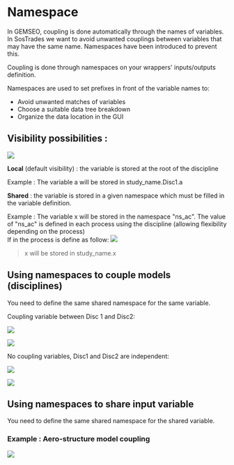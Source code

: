 # Namespace

In GEMSEO, coupling is done automatically through the names of variables.\
In SosTrades we want to avoid unwanted couplings between variables that may have the same name. Namespaces have been introduced to prevent this.

Coupling is done through namespaces on your wrappers' inputs/outputs definition.

Namespaces are used to set prefixes in front of the variable names to:
* Avoid unwanted matches of variables
* Choose a suitable data tree breakdown
* Organize the data location in the GUI

## Visibility possibilities :
![](../images/namespace_1.png)

**Local** (default visibility) : the variable is stored at the root of the discipline

Example : The variable a will be stored in study_name.Disc1.a

**Shared** : the variable is stored in a given namespace which must be filled in the variable definition.

Example : The variable x will be stored in the namespace "ns_ac". The value of "ns_ac" is defined in each process using the discipline (allowing flexibility depending on the process)\
If in the process is define as follow: ![](../images/namespace_2.png)
>x will be stored in study_name.x

## Using namespaces to couple models (disciplines)
You need to define the same shared namespace for the same variable.

Coupling variable between Disc 1 and Disc2:

![](../images/namespace_3.png)

![](../images/namespace_4.png)


No coupling variables, Disc1 and Disc2 are independent:

![](../images/namespace_5.png)

![](../images/namespace_6.png)

## Using namespaces to share input variable
You need to define the same shared namespace for the shared variable.

### Example : Aero-structure model coupling

![](../images/aero_structure_model_coupling_2.png)
